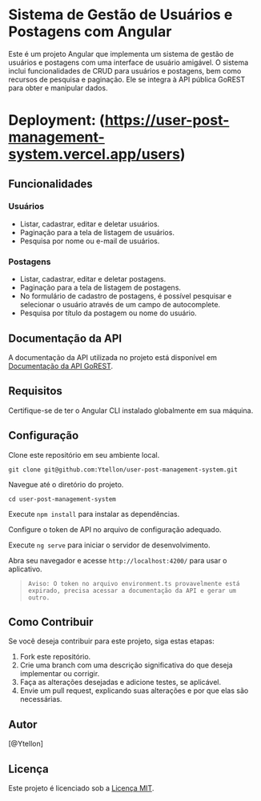 # Sistema de Gestão de Usuários e Postagens com Angular

Este é um projeto Angular que implementa um sistema de gestão de usuários e postagens com uma interface de usuário amigável. O sistema inclui funcionalidades de CRUD para usuários e postagens, bem como recursos de pesquisa e paginação. Ele se integra à API pública GoREST para obter e manipular dados.

# Deployment: (https://user-post-management-system.vercel.app/users)

## Funcionalidades

### Usuários

- Listar, cadastrar, editar e deletar usuários.
- Paginação para a tela de listagem de usuários.
- Pesquisa por nome ou e-mail de usuários.

### Postagens

- Listar, cadastrar, editar e deletar postagens.
- Paginação para a tela de listagem de postagens.
- No formulário de cadastro de postagens, é possível pesquisar e selecionar o usuário através de um campo de autocomplete.
- Pesquisa por título da postagem ou nome do usuário.



## Documentação da API

A documentação da API utilizada no projeto está disponível em [Documentação da API GoREST](https://gorest.co.in/).

## Requisitos

Certifique-se de ter o Angular CLI instalado globalmente em sua máquina.



## Configuração

Clone este repositório em seu ambiente local.

```
git clone git@github.com:Ytellon/user-post-management-system.git
```

Navegue até o diretório do projeto.

```
cd user-post-management-system
```

Execute `npm install` para instalar as dependências.

Configure o token de API no arquivo de configuração adequado.

Execute `ng serve` para iniciar o servidor de desenvolvimento.

Abra seu navegador e acesse `http://localhost:4200/` para usar o aplicativo.



> `Aviso: O token no arquivo environment.ts provavelmente está expirado, precisa acessar a documentação da API e gerar um outro. `




## Como Contribuir

Se você deseja contribuir para este projeto, siga estas etapas:

1. Fork este repositório.
2. Crie uma branch com uma descrição significativa do que deseja implementar ou corrigir.
3. Faça as alterações desejadas e adicione testes, se aplicável.
4. Envie um pull request, explicando suas alterações e por que elas são necessárias.



## Autor

[@Ytellon]

## Licença

Este projeto é licenciado sob a [Licença MIT](LICENSE).
